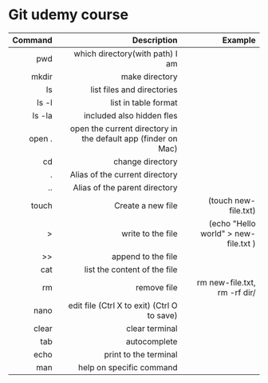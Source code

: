 Git udemy course
================= 

|Command|Description|Example |
|---:|---:|---:|
|pwd| which directory(with path) I am|   |
|mkdir| make directory| |
|ls| list files and directories|  |
|ls -l   | list in table format  |  |
|ls -la | included also hidden fles | |
|open . | open the current directory in the default app (finder on Mac)  | 
|cd| change directory|  |
|.| Alias of the current directory| |
|..| Alias of the parent directory| 
|touch |Create a new file  |(touch new-file.txt) |
|>|  write to the file  |(echo "Hello world" > new-file.txt ) |
|>>| append to the file | |
|cat| list the content of the file| |
|rm| remove file|rm new-file.txt, rm -rf dir/ |
|nano | edit file (Ctrl X to exit) (Ctrl O to save)| | 
|clear|clear terminal| |
|tab|	autocomplete| |
|echo |print to the terminal| |
|man | help on specific command| |